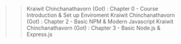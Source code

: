 >> Kraiwit Chinchanathavorn (Got) : Chapter 0 - Course Introduction & Set up Enviroment
>> Kraiwit Chinchanathavorn (Got) : Chapter 2 - Basic NPM & Modern Javascript
>> Kraiwit Chinchanathavorn (Got) : Chapter 3 - Basic Node.js & Express.js
